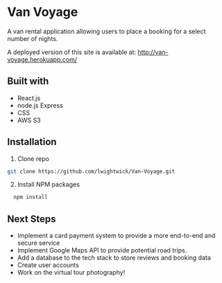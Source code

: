 
# Van Voyage

A van rental application allowing users to place a booking for a select number of nights.

A deployed version of this site is available at: http://van-voyage.herokuapp.com/

## Built with
- React.js 
- node.js Express
- CSS
- AWS S3

## Installation
1. Clone repo

```bash
git clone https://github.com/lwightwick/Van-Voyage.git
```

2. Install NPM packages   
```bash
  npm install
```

## Next Steps
- Implement a card payment system to provide a more end-to-end and secure service
- Implement Google Maps API to provide potential road trips.
- Add a database to the tech stack to store reviews and booking data
- Create user accounts
- Work on the virtual tour photography!
